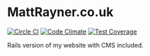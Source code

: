 MattRayner.co.uk
===============
[![Circle CI](https://circleci.com/gh/mattrayner/mattrayner.svg?style=svg)](https://circleci.com/gh/mattrayner/mattrayner) [![Code Climate](https://codeclimate.com/github/mattrayner/mattrayner/badges/gpa.svg)](https://codeclimate.com/github/mattrayner/mattrayner)  [![Test Coverage](https://codeclimate.com/github/mattrayner/mattrayner/badges/coverage.svg)](https://codeclimate.com/github/mattrayner/mattrayner)

Rails version of my website with CMS included.